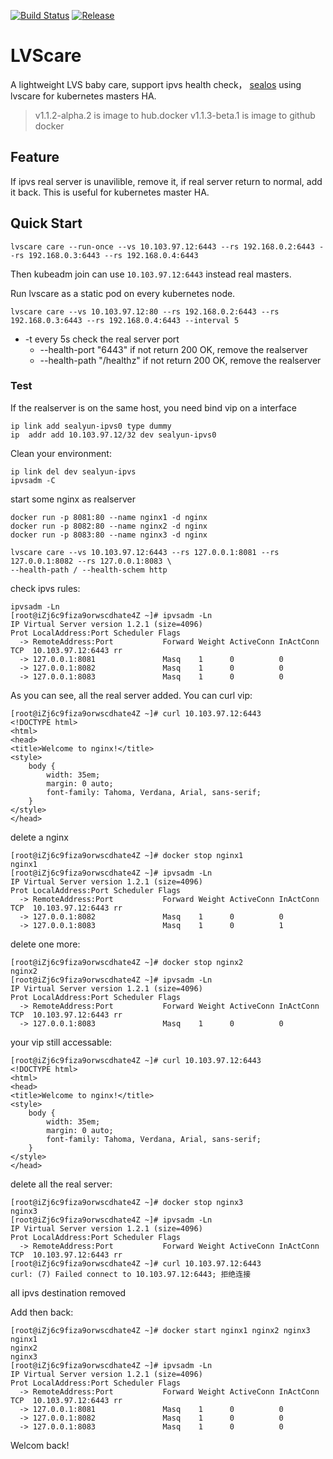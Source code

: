 [![Build Status](https://github.com/labring/lvscare/actions/workflows/go.yml/badge.svg)](https://github.com/labring/lvscare/actions/workflows/go.yml)
[![Release](https://github.com/labring/lvscare/actions/workflows/release.yml/badge.svg)](https://github.com/labring/lvscare/actions/workflows/release.yml)

# LVScare

A lightweight LVS baby care, support ipvs health check， [sealos](https://github.com/labring/sealos) using lvscare for kubernetes masters HA.

> v1.1.2-alpha.2 is image to hub.docker
> v1.1.3-beta.1 is image to github docker

## Feature

If ipvs real server is unavilible, remove it, if real server return to normal, add it back. This is useful for kubernetes master HA.

## Quick Start

```
lvscare care --run-once --vs 10.103.97.12:6443 --rs 192.168.0.2:6443 --rs 192.168.0.3:6443 --rs 192.168.0.4:6443
```

Then kubeadm join can use `10.103.97.12:6443` instead real masters.

Run lvscare as a static pod on every kubernetes node.

```
lvscare care --vs 10.103.97.12:80 --rs 192.168.0.2:6443 --rs 192.168.0.3:6443 --rs 192.168.0.4:6443 --interval 5
```

- -t every 5s check the real server port
  - --health-port "6443" if not return 200 OK, remove the realserver
  - --health-path "/healthz" if not return 200 OK, remove the realserver

### Test

If the realserver is on the same host, you need bind vip on a interface

```
ip link add sealyun-ipvs0 type dummy
ip  addr add 10.103.97.12/32 dev sealyun-ipvs0
```

Clean your environment:

```
ip link del dev sealyun-ipvs
ipvsadm -C
```

start some nginx as realserver

```
docker run -p 8081:80 --name nginx1 -d nginx
docker run -p 8082:80 --name nginx2 -d nginx
docker run -p 8083:80 --name nginx3 -d nginx
```

```
lvscare care --vs 10.103.97.12:6443 --rs 127.0.0.1:8081 --rs 127.0.0.1:8082 --rs 127.0.0.1:8083 \
--health-path / --health-schem http
```

check ipvs rules:

```
ipvsadm -Ln
[root@iZj6c9fiza9orwscdhate4Z ~]# ipvsadm -Ln
IP Virtual Server version 1.2.1 (size=4096)
Prot LocalAddress:Port Scheduler Flags
  -> RemoteAddress:Port           Forward Weight ActiveConn InActConn
TCP  10.103.97.12:6443 rr
  -> 127.0.0.1:8081               Masq    1      0          0
  -> 127.0.0.1:8082               Masq    1      0          0
  -> 127.0.0.1:8083               Masq    1      0          0
```

As you can see, all the real server added.
You can curl vip:

```
[root@iZj6c9fiza9orwscdhate4Z ~]# curl 10.103.97.12:6443
<!DOCTYPE html>
<html>
<head>
<title>Welcome to nginx!</title>
<style>
    body {
        width: 35em;
        margin: 0 auto;
        font-family: Tahoma, Verdana, Arial, sans-serif;
    }
</style>
</head>
```

delete a nginx

```
[root@iZj6c9fiza9orwscdhate4Z ~]# docker stop nginx1
nginx1
[root@iZj6c9fiza9orwscdhate4Z ~]# ipvsadm -Ln
IP Virtual Server version 1.2.1 (size=4096)
Prot LocalAddress:Port Scheduler Flags
  -> RemoteAddress:Port           Forward Weight ActiveConn InActConn
TCP  10.103.97.12:6443 rr
  -> 127.0.0.1:8082               Masq    1      0          0
  -> 127.0.0.1:8083               Masq    1      0          1
```

delete one more:

```
[root@iZj6c9fiza9orwscdhate4Z ~]# docker stop nginx2
nginx2
[root@iZj6c9fiza9orwscdhate4Z ~]# ipvsadm -Ln
IP Virtual Server version 1.2.1 (size=4096)
Prot LocalAddress:Port Scheduler Flags
  -> RemoteAddress:Port           Forward Weight ActiveConn InActConn
TCP  10.103.97.12:6443 rr
  -> 127.0.0.1:8083               Masq    1      0          0
```

your vip still accessable:

```
[root@iZj6c9fiza9orwscdhate4Z ~]# curl 10.103.97.12:6443
<!DOCTYPE html>
<html>
<head>
<title>Welcome to nginx!</title>
<style>
    body {
        width: 35em;
        margin: 0 auto;
        font-family: Tahoma, Verdana, Arial, sans-serif;
    }
</style>
</head>
```

delete all the real server:

```
[root@iZj6c9fiza9orwscdhate4Z ~]# docker stop nginx3
nginx3
[root@iZj6c9fiza9orwscdhate4Z ~]# ipvsadm -Ln
IP Virtual Server version 1.2.1 (size=4096)
Prot LocalAddress:Port Scheduler Flags
  -> RemoteAddress:Port           Forward Weight ActiveConn InActConn
TCP  10.103.97.12:6443 rr
[root@iZj6c9fiza9orwscdhate4Z ~]# curl 10.103.97.12:6443
curl: (7) Failed connect to 10.103.97.12:6443; 拒绝连接
```

all ipvs destination removed

Add then back:

```
[root@iZj6c9fiza9orwscdhate4Z ~]# docker start nginx1 nginx2 nginx3
nginx1
nginx2
nginx3
[root@iZj6c9fiza9orwscdhate4Z ~]# ipvsadm -Ln
IP Virtual Server version 1.2.1 (size=4096)
Prot LocalAddress:Port Scheduler Flags
  -> RemoteAddress:Port           Forward Weight ActiveConn InActConn
TCP  10.103.97.12:6443 rr
  -> 127.0.0.1:8081               Masq    1      0          0
  -> 127.0.0.1:8082               Masq    1      0          0
  -> 127.0.0.1:8083               Masq    1      0          0
```

Welcom back!
